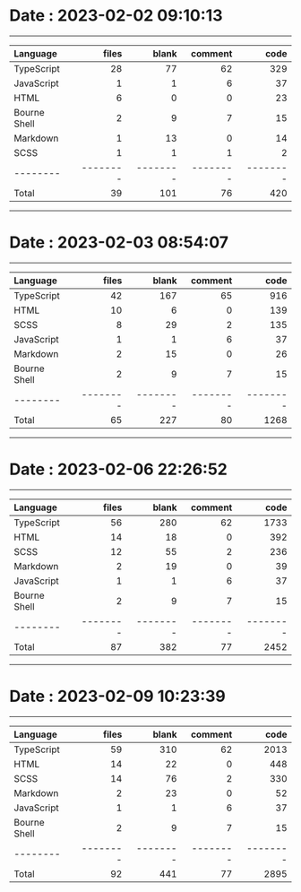# Date : 2023-02-02 09:10:13

---

| Language     |    files |    blank |  comment |     code |
|:-------------|---------:|---------:|---------:|---------:|
| TypeScript   |       28 |       77 |       62 |      329 |
| JavaScript   |        1 |        1 |        6 |       37 |
| HTML         |        6 |        0 |        0 |       23 |
| Bourne Shell |        2 |        9 |        7 |       15 |
| Markdown     |        1 |       13 |        0 |       14 |
| SCSS         |        1 |        1 |        1 |        2 |
| --------     | -------- | -------- | -------- | -------- |
| Total        |       39 |      101 |       76 |      420 |

---

# Date : 2023-02-03 08:54:07

---

| Language     |    files |    blank |  comment |     code |
|:-------------|---------:|---------:|---------:|---------:|
| TypeScript   |       42 |      167 |       65 |      916 |
| HTML         |       10 |        6 |        0 |      139 |
| SCSS         |        8 |       29 |        2 |      135 |
| JavaScript   |        1 |        1 |        6 |       37 |
| Markdown     |        2 |       15 |        0 |       26 |
| Bourne Shell |        2 |        9 |        7 |       15 |
| --------     | -------- | -------- | -------- | -------- |
| Total        |       65 |      227 |       80 |     1268 |

---

# Date : 2023-02-06 22:26:52

---

| Language     |    files |    blank |  comment |     code |
|:-------------|---------:|---------:|---------:|---------:|
| TypeScript   |       56 |      280 |       62 |     1733 |
| HTML         |       14 |       18 |        0 |      392 |
| SCSS         |       12 |       55 |        2 |      236 |
| Markdown     |        2 |       19 |        0 |       39 |
| JavaScript   |        1 |        1 |        6 |       37 |
| Bourne Shell |        2 |        9 |        7 |       15 |
| --------     | -------- | -------- | -------- | -------- |
| Total        |       87 |      382 |       77 |     2452 |

---

# Date : 2023-02-09 10:23:39

---

| Language     |    files |    blank |  comment |     code |
|:-------------|---------:|---------:|---------:|---------:|
| TypeScript   |       59 |      310 |       62 |     2013 |
| HTML         |       14 |       22 |        0 |      448 |
| SCSS         |       14 |       76 |        2 |      330 |
| Markdown     |        2 |       23 |        0 |       52 |
| JavaScript   |        1 |        1 |        6 |       37 |
| Bourne Shell |        2 |        9 |        7 |       15 |
| --------     | -------- | -------- | -------- | -------- |
| Total        |       92 |      441 |       77 |     2895 |
